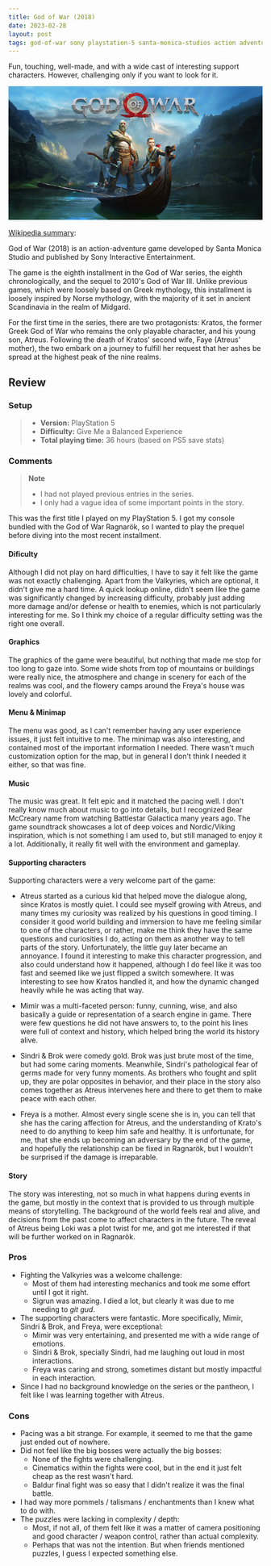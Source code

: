 ```yaml
---
title: God of War (2018)
date: 2023-02-28
layout: post
tags: god-of-war sony playstation-5 santa-monica-studios action adventure 
---
```


Fun, touching, well-made, and with a wide cast of interesting support characters. However, challenging only if you want
to look for it.

![](https://raw.githubusercontent.com/Tschis/reviews-blog/main/assets/covers/god-of-war-2018-cover.jpg)

[Wikipedia summary](https://en.wikipedia.org/wiki/God_of_War_(2018_video_game)):

God of War (2018) is an action-adventure game developed by Santa Monica Studio and published by Sony Interactive 
Entertainment.

The game is the eighth installment in the God of War series, the eighth chronologically, and the sequel to 2010's 
God of War III. Unlike previous games, which were loosely based on Greek mythology, this installment is loosely
inspired by Norse mythology, with the majority of it set in ancient Scandinavia in the realm of Midgard.

For the first time in the series, there are two protagonists: Kratos, the former Greek God of War who remains the only
playable character, and his young son, Atreus. Following the death of Kratos' second wife, Faye (Atreus' mother), the
two embark on a journey to fulfill her request that her ashes be spread at the highest peak of the nine realms.

## Review

### Setup
> - **Version:** PlayStation 5  
> - **Difficulty:** Give Me a Balanced Experience  
> - **Total playing time:** 36 hours (based on PS5 save stats)

### Comments

> **Note**  
> - I had not played previous entries in the series.  
> - I only had a vague idea of some important points in the story.

This was the first title I played on my PlayStation 5. I got my console bundled with the God of War Ragnarök, so I 
wanted to play the prequel before diving into the most recent installment.

#### Dificulty

Although I did not play on hard difficulties, I have to say it felt like the game was not exactly challenging. Apart
from the Valkyries, which are optional, it didn't give me a hard time. A quick lookup online, didn't seem like the game
was significantly changed by increasing difficulty, probably just adding more damage and/or defense or health to 
enemies, which is not particularly interesting for me. So I think my choice of a regular difficulty setting was the
right one overall.

#### Graphics

The graphics of the game were beautiful, but nothing that made me stop for too long to gaze into. Some wide shots from
top of mountains or buildings were really nice, the atmosphere and change in scenery for each of the realms was cool,
and the flowery camps around the Freya's house was lovely and colorful.

#### Menu & Minimap

The menu was good, as I can't remember having any user experience issues, it just felt intuitive to me. The minimap was
also interesting, and contained most of the important information I needed. There wasn't much customization option for
the map, but in general I don't think I needed it either, so that was fine.

#### Music

The music was great. It felt epic and it matched the pacing well. I don't really know much about music to go into
details, but I recognized Bear McCreary name from watching Battlestar Galactica many years ago. The game soundtrack
showcases a lot of deep voices and Nordic/Viking inspiration, which is not something I am used to, but still managed
to enjoy it a lot. Additionally, it really fit well with the environment and gameplay.

#### Supporting characters

Supporting characters were a very welcome part of the game:
* Atreus started as a curious kid that helped move the dialogue along, since Kratos is mostly quiet. I could see myself
growing with Atreus, and many times my curiosity was realized by his questions in good timing. I consider it good world
building and immersion to have me feeling similar to one of the characters, or rather, make me think they have
the same questions and curiosities I do, acting on them as another way to tell parts of the story. Unfortunately, the
little guy later became an annoyance. I found it interesting to make this character progression, and also could 
understand how it happened, although I do feel like it was too fast and seemed like we just flipped a switch somewhere.
It was interesting to see how Kratos handled it, and how the dynamic changed heavily while he was acting that way.

* Mimir was a multi-faceted person: funny, cunning, wise, and also basically a guide or representation of a search 
engine in game. There were few questions he did not have answers to, to the point his lines were full of context and
history, which helped bring the world its history alive.

* Sindri & Brok were comedy gold. Brok was just brute most of the time, but had some caring moments. Meanwhile, Sindri's
pathological fear of germs made for very funny moments. As brothers who fought and split up, they are polar opposites 
in behavior, and their place in the story also comes together as Atreus intervenes here and there to get them to make
peace with each other. 

* Freya is a mother. Almost every single scene she is in, you can tell that she has the caring affection for Atreus, 
and the understanding of Krato's need to do anything to keep him safe and healthy. It is unfortunate, for me, that she
ends up becoming an adversary by the end of the game, and hopefully the relationship can be fixed in Ragnarök, but I 
wouldn't be surprised if the damage is irreparable.

#### Story

The story was interesting, not so much in what happens during events in the game, but mostly in the context that is 
provided to us through multiple means of storytelling. The background of the world feels real and alive, and decisions
from the past come to affect characters in the future. The reveal of Atreus being Loki was a plot twist for me, and got
me interested if that will be further worked on in Ragnarök.

### Pros

* Fighting the Valkyries was a welcome challenge:
  * Most of them had interesting mechanics and took me some effort until I got it right. 
  * Sigrun was amazing. I died a lot, but clearly it was due to me needing to *git gud*.
* The supporting characters were fantastic. More specifically, Mimir, Sindri & Brok, and Freya, were exceptional:
  * Mimir was very entertaining, and presented me with a wide range of emotions.
  * Sindri & Brok, specially Sindri, had me laughing out loud in most interactions.
  * Freya was caring and strong, sometimes distant but mostly impactful in each interaction.
* Since I had no background knowledge on the series or the pantheon, I felt like I was learning together with Atreus.

### Cons

* Pacing was a bit strange. For example, it seemed to me that the game just ended out of nowhere.
* Did not feel like the big bosses were actually the big bosses:
  * None of the fights were challenging.
  * Cinematics within the fights were cool, but in the end it just felt cheap as the rest wasn't hard.
  * Baldur final fight was so easy that I didn't realize it was the final battle.
* I had way more pommels / talismans / enchantments than I knew what to do with.
* The puzzles were lacking in complexity / depth:
  * Most, if not all, of them felt like it was a matter of camera positioning and good character / weapon control, 
  rather than actual complexity.
  * Perhaps that was not the intention. But when friends mentioned puzzles, I guess I expected something else.
